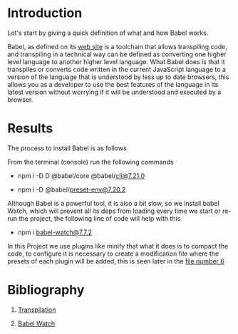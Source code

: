 # Introduction

Let's start by giving a quick definition of what and how Babel works.

Babel, as defined on its [web site]( https://babeljs.io/docs/) is a toolchain that allows transpiling code, and transpiling in a technical way can be defined as converting one higher level language to another higher level language. What Babel does is that it transpiles or converts code written in the current JavaScript language to a version of the language that is understood by less up to date browsers, this allows you as a developer to use the best features of the language in its latest version without worrying if it will be understood and executed by a browser.

# Results

The process to install Babel is as follows

From the terminal (console) run the following commands

- npm i -D D @babel/core @babel/cli@7.21.0

- npm i -D @babel/preset-env@7.20.2

Although Babel is a powerful tool, it is also a bit slow, so we install babel Watch, which will prevent all its deps from loading every time we start or re-run the project, the following line of code will help with this

- npm i babel-watch@7.7.2

In this Project we use plugins like minify that what it does is to compact the code, to configure it is necessary to create a modification file where the presets of each plugin will be added, this is seen later in the [file number 6]( https://github.com/PamRios/projnotes-firsttime/blob/main/Class-Notes/6-Babel-plugins.md)

# Bibliography

1. [Transpilation]( https://dev.to/kealanparr/compiling-vs-transpiling-3h9i)

2. [Babel Watch](https://www.npmjs.com/package/babel-watch)